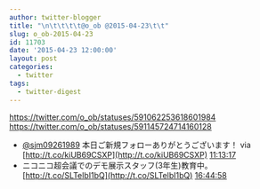 ```yaml
---
author: twitter-blogger
title: "\n\t\t\t\t@o_ob @2015-04-23\t\t"
slug: o_ob-2015-04-23
id: 11703
date: '2015-04-23 12:00:00'
layout: post
categories:
  - twitter
tags:
  - twitter-digest
---
```


https://twitter.com/o_ob/statuses/591062253618601984 https://twitter.com/o_ob/statuses/591145724714160128  

*   [@sjm09261989](https://twitter.com/sjm09261989) 本日ご新規フォローありがとうございます！ via [http://t.co/kiUB69CSXP](http://t.co/kiUB69CSXP) [11:13:17](https://twitter.com/o_ob/statuses/591062253618601984)
*   ニコニコ超会議でのデモ展示スタッフ(3年生)教育中。 [http://t.co/SLTelbI1bQ](http://t.co/SLTelbI1bQ) [16:44:58](https://twitter.com/o_ob/statuses/591145724714160128)